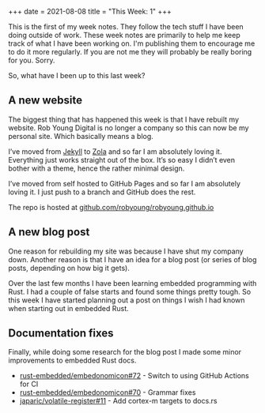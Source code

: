 +++
date = 2021-08-08
title = "This Week: 1"
+++

This is the first of my week notes. They follow the tech stuff I have been doing
outside of work. These week notes are primarily to help me keep track of what
I have been working on. I'm publishing them to encourage me to do it more regularly.
If you are not me they will probably be really boring for you. Sorry.

So, what have I been up to this last week?

## A new website

The biggest thing that has happened this week is that I have rebuilt my website.
Rob Young Digital is no longer a company so this can now be my personal site. Which
basically means a blog.

I’ve moved from [Jekyll](https://jekyllrb.com/) to [Zola](https://www.getzola.org/)
and so far I am absolutely loving it. Everything just works straight out of the box.
It’s so easy I didn’t even bother with a theme, hence the rather minimal design.

I’ve moved from self hosted to GitHub Pages and so far I am absolutely loving it.
I just push to a branch and GitHub does the rest.

The repo is hosted at [github.com/robyoung/robyoung.github.io](https://www.github.com/robyoung/robyoung.github.io)

## A new blog post

One reason for rebuilding my site was because I have shut my company down. Another
reason is that I have an idea for a blog post (or series of blog posts, depending
on how big it gets).

Over the last few months I have been learning embedded programming with Rust. I had
a couple of false starts and found some things pretty tough. So this week I have
started planning out a post on things I wish I had known when starting out in embedded
Rust.

## Documentation fixes

Finally, while doing some research for the blog post I made some minor improvements to embedded Rust docs.

- [rust-embedded/embedonomicon#72](https://github.com/rust-embedded/embedonomicon/pull/72) - Switch to using GitHub Actions for CI
- [rust-embedded/embedonomicon#70](https://github.com/rust-embedded/embedonomicon/pull/70) - Grammar fixes
- [japaric/volatile-register#11](https://github.com/japaric/volatile-register/pull/11) - Add cortex-m targets to docs.rs
